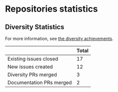 # Repositories statistics

## Diversity Statistics

For more information, see [the diversity achievements](diversity.md).

|                          | Total |
| ------------------------ | ----- |
| Existing issues closed   | 17    |
| New issues created       | 12    |
| Diversity PRs merged     | 3     |
| Documentation PRs merged | 2     |
